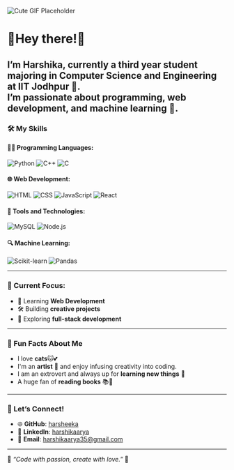 <!-- Add a cute GIF here -->
![Cute GIF Placeholder](https://i.giphy.com/media/v1.Y2lkPTc5MGI3NjExN2NyMzhoZmR5YjhndzF3OXV2aG1zYmE1Ymprdmhka3FrdnVxOHViciZlcD12MV9pbnRlcm5hbF9naWZfYnlfaWQmY3Q9Zw/2wicMBKqNZlrW/giphy.gif)

# 🌸Hey there!🌸

I’m Harshika, currently a third year student majoring in **Computer Science and Engineering at IIT Jodhpur** 🌟.  
I’m passionate about **programming**, **web development**, and **machine learning** 🧠. 
---

### 🛠 My Skills 

#### 👩‍💻 Programming Languages:  
![Python](https://img.shields.io/badge/-Python-FFE4E1?style=for-the-badge&logo=python&logoColor=3776AB) ![C++](https://img.shields.io/badge/-C++-FFB6C1?style=for-the-badge&logo=cplusplus&logoColor=00599C) ![C](https://img.shields.io/badge/-C-FFD1DC?style=for-the-badge&logo=c&logoColor=00599C)

#### 🌐 Web Development:  
![HTML](https://img.shields.io/badge/-HTML-FADADD?style=for-the-badge&logo=html5&logoColor=E34F26) ![CSS](https://img.shields.io/badge/-CSS-FDE6F0?style=for-the-badge&logo=css3&logoColor=1572B6) ![JavaScript](https://img.shields.io/badge/-JavaScript-FFF0F5?style=for-the-badge&logo=javascript&logoColor=F7DF1E) ![React](https://img.shields.io/badge/-React-E6E6FA?style=for-the-badge&logo=react&logoColor=61DAFB)

#### 💾 Tools and Technologies:  
![MySQL](https://img.shields.io/badge/-MySQL-FDF5E6?style=for-the-badge&logo=mysql&logoColor=4479A1) ![Node.js](https://img.shields.io/badge/-Node.js-E0FFF0?style=for-the-badge&logo=node.js&logoColor=339933)

#### 🔍 Machine Learning:  
![Scikit-learn](https://img.shields.io/badge/-Scikit_Learn-FFEFD5?style=for-the-badge&logo=scikit-learn&logoColor=F7931E) ![Pandas](https://img.shields.io/badge/-Pandas-E0FFFF?style=for-the-badge&logo=pandas&logoColor=150458)


---

### 🎯 Current Focus:  
- 🌟 Learning **Web Development**  
- 🛠 Building **creative projects**  
- 🚀 Exploring **full-stack development**

---

### 🌸 Fun Facts About Me  
- I love **cats**🐱💕  
- I'm an **artist** 🎨 and enjoy infusing creativity into coding.  
- I am an extrovert and always up for **learning new things** 🌟  
- A huge fan of **reading books** 📚💖  

---

### 💌 Let’s Connect!  
- 🌐 **GitHub**: [harsheeka](https://github.com/harsheeka)  
- 💼 **LinkedIn**: [harshikaarya](https://linkedin.com/in/harshikaarya)  
- 📧 **Email**: [harshikaarya35@gmail.com](mailto:harshikaarya35@gmail.com)  

---

💖 *“Code with passion, create with love.”* 💖

<!--
**harsheeka/harsheeka** is a ✨ _special_ ✨ repository because its `README.md` (this file) appears on your GitHub profile.

Here are some ideas to get you started:

- 🔭 I’m currently working on ...
- 🌱 I’m currently learning ...
- 👯 I’m looking to collaborate on ...
- 🤔 I’m looking for help with ...
- 💬 Ask me about ...
- 📫 How to reach me: ...
- 😄 Pronouns: ...
- ⚡ Fun fact: ...
-->
